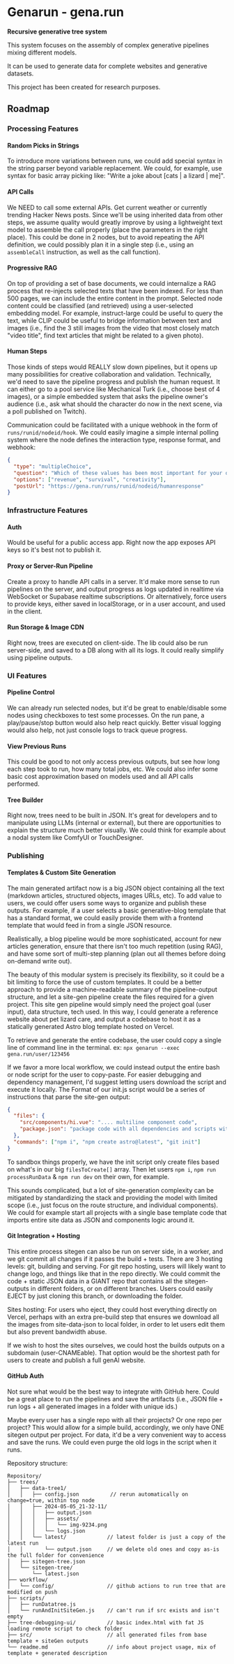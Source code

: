# Genarun - gena.run

**Recursive generative tree system**

This system focuses on the assembly of complex generative pipelines mixing different models.

It can be used to generate data for complete websites and generative datasets.

This project has been created for research purposes.

## Roadmap

### Processing Features

#### Random Picks in Strings

To introduce more variations between runs, we could add special syntax in the string parser beyond variable replacement. We could, for example, use syntax for basic array picking like: "Write a joke about [cats | a lizard | me]".

#### API Calls

We NEED to call some external APIs. Get current weather or currently trending Hacker News posts. Since we'll be using inherited data from other steps, we assume quality would greatly improve by using a lightweight text model to assemble the call properly (place the parameters in the right place). This could be done in 2 nodes, but to avoid repeating the API definition, we could possibly plan it in a single step (i.e., using an `assembleCall` instruction, as well as the call function).

#### Progressive RAG

On top of providing a set of base documents, we could internalize a RAG process that re-injects selected texts that have been indexed. For less than 500 pages, we can include the entire content in the prompt. Selected node content could be classified (and retrieved) using a user-selected embedding model. For example, instruct-large could be useful to query the text, while CLIP could be useful to bridge information between text and images (i.e., find the 3 still images from the video that most closely match "video title", find text articles that might be related to a given photo).

#### Human Steps

Those kinds of steps would REALLY slow down pipelines, but it opens up many possibilities for creative collaboration and validation. Technically, we'd need to save the pipeline progress and publish the human request. It can either go to a pool service like Mechanical Turk (i.e., choose best of 4 images), or a simple embedded system that asks the pipeline owner's audience (i.e., ask what should the character do now in the next scene, via a poll published on Twitch).

Communication could be facilitated with a unique webhook in the form of `runs/runid/nodeid/hook`. We could easily imagine a simple internal polling system where the node defines the interaction type, response format, and webhook:

```json
{
  "type": "multipleChoice",
  "question": "Which of these values has been most important for your organization in Q4",
  "options": ["revenue", "survival", "creativity"],
  "postUrl": "https://gena.run/runs/runid/nodeid/humanresponse"
}
```

### Infrastructure Features

#### Auth

Would be useful for a public access app. Right now the app exposes API keys so it's best not to publish it.

#### Proxy or Server-Run Pipeline

Create a proxy to handle API calls in a server.
It'd make more sense to run pipelines on the server, and output progress as logs updated in realtime via WebSocket or Supabase realtime subscriptions. Or alternatively, force users to provide keys, either saved in localStorage, or in a user account, and used in the client.

#### Run Storage & Image CDN

Right now, trees are executed on client-side. The lib could also be run server-side, and saved to a DB along with all its logs. It could really simplify using pipeline outputs.

### UI Features

#### Pipeline Control

We can already run selected nodes, but it'd be great to enable/disable some nodes using checkboxes to test some processes. On the run pane, a play/pause/stop button would also help react quickly. Better visual logging would also help, not just console logs to track queue progress.

#### View Previous Runs

This could be good to not only access previous outputs, but see how long each step took to run, how many total jobs, etc. We could also infer some basic cost approximation based on models used and all API calls performed.

#### Tree Builder

Right now, trees need to be built in JSON. It's great for developers and to manipulate using LLMs (internal or external), but there are opportunities to explain the structure much better visually. We could think for example about a nodal system like ComfyUI or TouchDesigner.

### Publishing

#### Templates & Custom Site Generation

The main generated artifact now is a big JSON object containing all the text (markdown articles, structured objects, images URLs, etc). To add value to users, we could offer users some ways to organize and publish these outputs. For example, if a user selects a basic generative-blog template that has a standard format, we could easily provide them with a frontend template that would feed in from a single JSON resource.

Realistically, a blog pipeline would be more sophisticated, account for new articles generation, ensure that there isn't too much repetition (using RAG), and have some sort of multi-step planning (plan out all themes before doing on-demand write out).

The beauty of this modular system is precisely its flexibility, so it could be a bit limiting to force the use of custom templates. It could be a better approach to provide a machine-readable summary of the pipeline-output structure, and let a site-gen pipeline create the files required for a given project. This site gen pipeline would simply need the project goal (user input), data structure, tech used. In this way, I could generate a reference website about pet lizard care, and output a codebase to host it as a statically generated Astro blog template hosted on Vercel.

To retrieve and generate the entire codebase, the user could copy a single line of command line in the terminal. ex: `npx genarun --exec gena.run/user/123456`

If we favor a more local workflow, we could instead output the entire bash or node script for the user to copy-paste. For easier debugging and dependency management, I'd suggest letting users download the script and execute it locally. The Format of our init.js script would be a series of instructions that parse the site-gen output:

```json
{
  "files": {
    "src/components/hi.vue": ".... multiline component code",
    "package.json": "package code with all dependencies and scripts within it"
  },
  "commands": ["npm i", "npm create astro@latest", "git init"]
}
```

To sandbox things properly, we have the init script only create files based on what's in our big `filesToCreate[]` array.
Then let users `npm i`, `npm run processRunData` & `npm run dev` on their own, for example.

This sounds complicated, but a lot of site-generation complexity can be mitigated by standardizing the stack and providing the model with limited scope (i.e., just focus on the route structure, and individual components). We could for example start all projects with a single base template code that imports entire site data as JSON and components logic around it.

#### Git Integration + Hosting

This entire process sitegen can also be run on server side, in a worker, and we git commit all changes if it passes the build + tests. There are 3 hosting levels: git, building and serving. For git repo hosting, users will likely want to change logo, and things like that in the repo directly. We could commit the code + static JSON data in a GIANT repo that contains all the sitegen-outputs in different folders, or on different branches. Users could easily EJECT by just cloning this branch, or downloading the folder.

Sites hosting: For users who eject, they could host everything directly on Vercel, perhaps with an extra pre-build step that ensures we download all the images from site-data-json to local folder, in order to let users edit them but also prevent bandwidth abuse.

If we wish to host the sites ourselves, we could host the builds outputs on a subdomain (user-CNAMEable).
That option would be the shortest path for users to create and publish a full genAI website.

#### GitHub Auth

Not sure what would be the best way to integrate with GitHub here. Could be a great place to run the pipelines and save the artifacts (i.e., JSON file + run logs + all generated images in a folder with unique ids.)

Maybe every user has a single repo with all their projects? Or one repo per project? This would allow for a simple build, accordingly, we only have ONE sitegen output per project.
For data, it'd be a very convenient way to access and save the runs. We could even purge the old logs in the script when it runs.

Repository structure:

```
Repository/
├── trees/
│   ├── data-tree1/
│   │   ├── config.json          // rerun automatically on change=true, within top node
│   │   ├── 2024-05-05_21-32-11/
│   │   │   ├── output.json
│   │   │   ├── assets/
│   │   │   │   └── img-9234.png
│   │   │   └── logs.json
│   │   └── latest/             // latest folder is just a copy of the latest run
│   │       └── output.json     // we delete old ones and copy as-is the full folder for convenience
│   ├── sitegen-tree.json
│   └── sitegen-tree/
│       └── latest.json
├── workflow/
│   └── config/                 // github actions to run tree that are modified on push
├── scripts/
│   ├── runDatatree.js
│   └── runAndInitSiteGen.js    // can't run if src exists and isn't empty
├── tree-debugging-ui/          // basic index.html with fat JS loading remote script to check folder
├── src/                        // all generated files from base template + siteGen outputs
└── readme.md                   // info about project usage, mix of template + generated description
```
